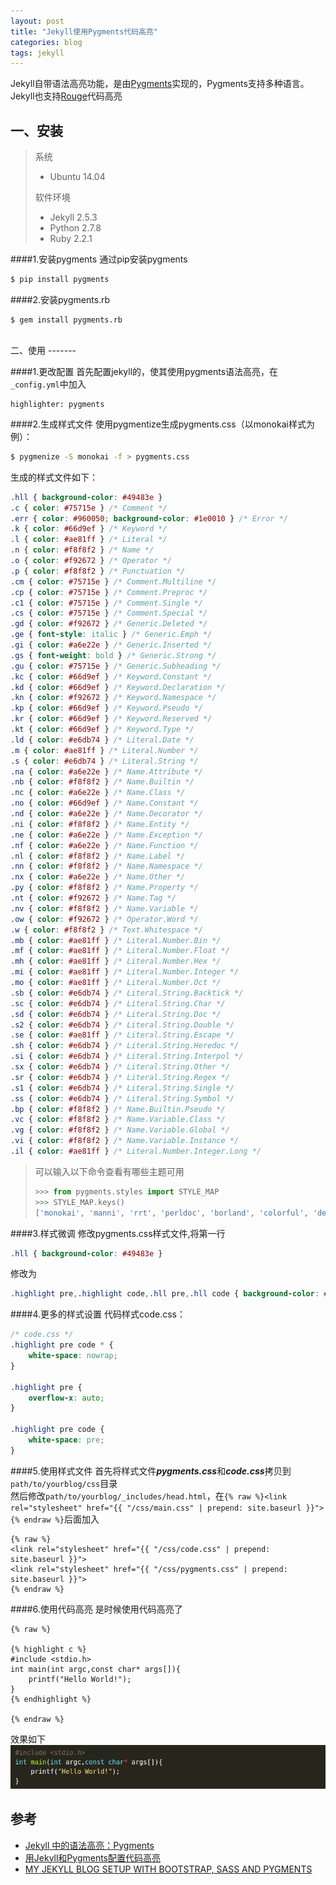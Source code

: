 ```yaml
---
layout: post
title: "Jekyll使用Pygments代码高亮"
categories: blog
tags: jekyll
---
```


Jekyll自带语法高亮功能，是由[Pygments](http://pygments.org/)实现的，Pygments支持多种语言。Jekyll也支持[Rouge](http://rouge.jneen.net/)代码高亮

一、安装
----
> 系统
> <ul>
>   <li>Ubuntu 14.04</li>
> </ul> 
> 软件环境
> <ul>
>   <li>Jekyll 2.5.3</li>
>   <li>Python 2.7.8</li>
>   <li>Ruby 2.2.1</li>
> </ul>

####1.安装pygments
通过pip安装pygments

```sh
$ pip install pygments
```

####2.安装pygments.rb
```
$ gem install pygments.rb
```

<br>
二、使用
-------

####1.更改配置
首先配置jekyll的，使其使用pygments语法高亮，在`_config.yml`中加入

```
highlighter: pygments
```

####2.生成样式文件
使用pygmentize生成pygments.css（以monokai样式为例）：

```sh
$ pygmenize -S monokai -f > pygments.css
```

生成的样式文件如下：

```css
.hll { background-color: #49483e }
.c { color: #75715e } /* Comment */
.err { color: #960050; background-color: #1e0010 } /* Error */
.k { color: #66d9ef } /* Keyword */
.l { color: #ae81ff } /* Literal */
.n { color: #f8f8f2 } /* Name */
.o { color: #f92672 } /* Operator */
.p { color: #f8f8f2 } /* Punctuation */
.cm { color: #75715e } /* Comment.Multiline */
.cp { color: #75715e } /* Comment.Preproc */
.c1 { color: #75715e } /* Comment.Single */
.cs { color: #75715e } /* Comment.Special */
.gd { color: #f92672 } /* Generic.Deleted */
.ge { font-style: italic } /* Generic.Emph */
.gi { color: #a6e22e } /* Generic.Inserted */
.gs { font-weight: bold } /* Generic.Strong */
.gu { color: #75715e } /* Generic.Subheading */
.kc { color: #66d9ef } /* Keyword.Constant */
.kd { color: #66d9ef } /* Keyword.Declaration */
.kn { color: #f92672 } /* Keyword.Namespace */
.kp { color: #66d9ef } /* Keyword.Pseudo */
.kr { color: #66d9ef } /* Keyword.Reserved */
.kt { color: #66d9ef } /* Keyword.Type */
.ld { color: #e6db74 } /* Literal.Date */
.m { color: #ae81ff } /* Literal.Number */
.s { color: #e6db74 } /* Literal.String */
.na { color: #a6e22e } /* Name.Attribute */
.nb { color: #f8f8f2 } /* Name.Builtin */
.nc { color: #a6e22e } /* Name.Class */
.no { color: #66d9ef } /* Name.Constant */
.nd { color: #a6e22e } /* Name.Decorator */
.ni { color: #f8f8f2 } /* Name.Entity */
.ne { color: #a6e22e } /* Name.Exception */
.nf { color: #a6e22e } /* Name.Function */
.nl { color: #f8f8f2 } /* Name.Label */
.nn { color: #f8f8f2 } /* Name.Namespace */
.nx { color: #a6e22e } /* Name.Other */
.py { color: #f8f8f2 } /* Name.Property */
.nt { color: #f92672 } /* Name.Tag */
.nv { color: #f8f8f2 } /* Name.Variable */
.ow { color: #f92672 } /* Operator.Word */
.w { color: #f8f8f2 } /* Text.Whitespace */
.mb { color: #ae81ff } /* Literal.Number.Bin */
.mf { color: #ae81ff } /* Literal.Number.Float */
.mh { color: #ae81ff } /* Literal.Number.Hex */
.mi { color: #ae81ff } /* Literal.Number.Integer */
.mo { color: #ae81ff } /* Literal.Number.Oct */
.sb { color: #e6db74 } /* Literal.String.Backtick */
.sc { color: #e6db74 } /* Literal.String.Char */
.sd { color: #e6db74 } /* Literal.String.Doc */
.s2 { color: #e6db74 } /* Literal.String.Double */
.se { color: #ae81ff } /* Literal.String.Escape */
.sh { color: #e6db74 } /* Literal.String.Heredoc */
.si { color: #e6db74 } /* Literal.String.Interpol */
.sx { color: #e6db74 } /* Literal.String.Other */
.sr { color: #e6db74 } /* Literal.String.Regex */
.s1 { color: #e6db74 } /* Literal.String.Single */
.ss { color: #e6db74 } /* Literal.String.Symbol */
.bp { color: #f8f8f2 } /* Name.Builtin.Pseudo */
.vc { color: #f8f8f2 } /* Name.Variable.Class */
.vg { color: #f8f8f2 } /* Name.Variable.Global */
.vi { color: #f8f8f2 } /* Name.Variable.Instance */
.il { color: #ae81ff } /* Literal.Number.Integer.Long */
```

> 可以输入以下命令查看有哪些主题可用
> 
> ```python
> >>> from pygments.styles import STYLE_MAP
> >>> STYLE_MAP.keys()
> ['monokai', 'manni', 'rrt', 'perldoc', 'borland', 'colorful', 'default', 'murphy', 'vs', 'trac', 'tango', 'fruity', 'autumn', 'bw', 'emacs', 'vim', 'pastie', 'friendly', 'native']
> ```

####3.样式微调
修改pygments.css样式文件,将第一行

```css
.hll { background-color: #49483e }
```
修改为

```css
.highlight pre,.highlight code,.hll pre,.hll code { background-color: #49483e }
```

####4.更多的样式设置
代码样式code.css：

```css
/* code.css */
.highlight pre code * {
    white-space: nowrap;
}

.highlight pre {
    overflow-x: auto;
}

.highlight pre code {
    white-space: pre;
}
```

####5.使用样式文件
首先将样式文件***pygments.css***和***code.css***拷贝到`path/to/yourblog/css`目录<br>
然后修改`path/to/yourblog/_includes/head.html`，在`{% raw %}<link rel="stylesheet" href="{{ "/css/main.css" | prepend: site.baseurl }}">{% endraw %}`后面加入

```
{% raw %}
<link rel="stylesheet" href="{{ "/css/code.css" | prepend: site.baseurl }}">
<link rel="stylesheet" href="{{ "/css/pygments.css" | prepend: site.baseurl }}">
{% endraw %}
```
####6.使用代码高亮
是时候使用代码高亮了

```
{% raw %}

{% highlight c %}
#include <stdio.h>
int main(int argc,const char* args[]){
    printf("Hello World!");
}
{% endhighlight %}

{% endraw %}
```
效果如下
![c demo](/images/jekyll-pygments-c-demo.png)

参考
---

- [Jekyll 中的语法高亮：Pygments](http://havee.me/internet/2013-08/support-pygments-in-jekyll.html)
- [用Jekyll和Pygments配置代码高亮](http://zyzhang.github.io/blog/2012/08/31/highlight-with-Jekyll-and-Pygments/)
- [MY JEKYLL BLOG SETUP WITH BOOTSTRAP, SASS AND PYGMENTS](http://kvurd.com/blog/my-jekyll-blog-setup-bootstrap-sass-pygments/)